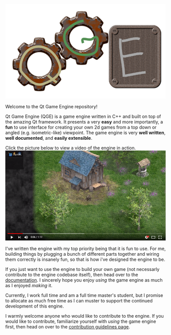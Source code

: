 ![image alt text](images/logo.svg)

Welcome to the Qt Game Engine repository!

Qt Game Engine (QGE) is a game engine written in C++ and built on top of the amazing Qt framework. It presents a very **easy** and more importantly, a **fun** to use interface for creating your own 2d games from a top down or angled (e.g. isometric-like) viewpoint. The game engine is very **well written**, **well documented**, and **easily extensible**.

Click the picture below to view a video of the engine in action.
[![demo teaser video](images/demoVideoSnapshot.png)](https://www.youtube.com/watch?v=WUk3jxSSSqQ "demo teaser video")

I've written the engine with my top priority being that it is fun to use. For me, building things by plugging a bunch of different parts together and wiring them correctly is insanely fun, so that is how i've designed the engine to be. 

If you just want to use the engine to build your own game (not necessarly contribute to the engine codebase itself), then head over to the [documentation](index.html). I sincerely hope you enjoy *using* the game engine as much as I enjoyed *making* it.

Currently, I work full time and am a full time master's student, but I promise to allocate as much free time as I can muster to support the continued development of this engine.

I warmly welcome anyone who would like to contribute to the engine. If you would like to contribute, familiarize yourself with *using* the game engine first, then head on over to the [contribution guidelines page](CONTRIBUTING.md).